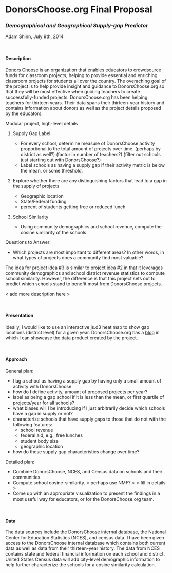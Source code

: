 DonorsChoose.org Final Proposal
===============================

### _Demographical and Geographical Supply-gap Predictor_

Adam Shinn, July 9th, 2014

</br>

#### Description

[Donors Choose](http://donorschoose.org) is an organization that enables educators to crowdsource funds for classroom projects, helping to provide essential and enriching classroom projects for students all over the country. The overaching goal of the project is to help provide insight and guidance to DonorsChoose.org so that they will be most effective when guiding teachers to create successfully-funded projects. DonorsChoose.org has been helping teachers for thirteen years. Their data spans their thirteen-year history and contains information about donors as well as the project details proposed by the educators.

Modular project, high-level details
1) Supply Gap Label
   - For every school, determine measure of DonorsChoose activity proportional to the total amount of projects over time.
     (perhaps by district as well?)
     (factor in number of teachers?)
     (filter out schools just starting out with DonorsChoose?)
   - Label schools as having a supply gap if their activity metric is below the mean, or some threshold.

2) Explore whether there are any distinguishing factors that lead to a gap in the supply of projects
   - Geographic location
   - State/Federal funding
   - percent of students getting free or reduced lunch

3) School Similarity
   - Using community demographics and school revenue, compute the cosine similarity of the schools.


Questions to Answer:
- Which projects are most important to different areas?
  In other words, in what types of projects does a community find most valuable?

The idea for project idea #3 is similar to project idea #2 in that it leverages community demographics and school district revenue statistics to compute school similarity. However, the difference is that this project sets out to predict which schools stand to benefit most from DonorsChoose projects.

< add more description here >

</br>

#### Presentation

Ideally, I would like to use an interactive js.d3 heat map to show gap locations (district level) for a given year. DonorsChoose.org has a [blog](http://data.donorschoose.org/) in which I can showcase the data product created by the project.

</br>

#### Approach

General plan:
- flag a school as having a supply gap by having only a small amount of activity with DonorsChoose
- how do I define activity, amount of proposed projects per year?
- label as being a gap school if it is less than the mean, or first quartile of projects/year for all schools?
- what biases will I be introducing if I just arbitrarily decide which schools have a gap in supply or not?
- characterize schools that have supply gaps to those that do not with the following features:
    * school revenue
    * federal aid, e.g., free lunches
    * student body size
    * geographic location
- how do these supply gap characteristics change over time?

Detailed plan:
- Combine DonorsChoose, NCES, and Census data on schools and their communities.
- Compute school cosine-similarity.
< perhaps use NMF? >
< fill in details >
- Come up with an appropriate visualization to present the findings in a most useful way for educators, or for the DonorsChoose.org team.

</br>

#### Data

The data sources include the DonorsChoose internal database, the National Center for Education Statistics (NCES), and census data. I have been given access to the DonorsChoose internal database which contains both current data as well as data from their thirteen-year history. The data from NCES contains state and federal financial information on each school and district. United States Census data will add city-level demographic information to help further characterize the schools for a cosine similarity calculation.
